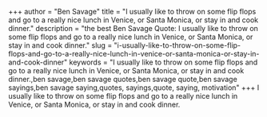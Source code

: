 +++
author = "Ben Savage"
title = "I usually like to throw on some flip flops and go to a really nice lunch in Venice, or Santa Monica, or stay in and cook dinner."
description = "the best Ben Savage Quote: I usually like to throw on some flip flops and go to a really nice lunch in Venice, or Santa Monica, or stay in and cook dinner."
slug = "i-usually-like-to-throw-on-some-flip-flops-and-go-to-a-really-nice-lunch-in-venice-or-santa-monica-or-stay-in-and-cook-dinner"
keywords = "I usually like to throw on some flip flops and go to a really nice lunch in Venice, or Santa Monica, or stay in and cook dinner.,ben savage,ben savage quotes,ben savage quote,ben savage sayings,ben savage saying,quotes, sayings,quote, saying, motivation"
+++
I usually like to throw on some flip flops and go to a really nice lunch in Venice, or Santa Monica, or stay in and cook dinner.
